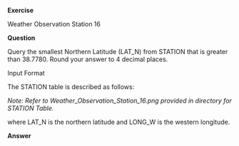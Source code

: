 **Exercise**

Weather Observation Station 16

**Question**

Query the smallest Northern Latitude (LAT_N) from STATION that is greater than 38.7780. Round your answer to 4 decimal places.

Input Format

The STATION table is described as follows:

*Note: Refer to Weather_Observation_Station_16.png provided in directory for STATION Table.*

where LAT_N is the northern latitude and LONG_W is the western longitude.

**Answer**
